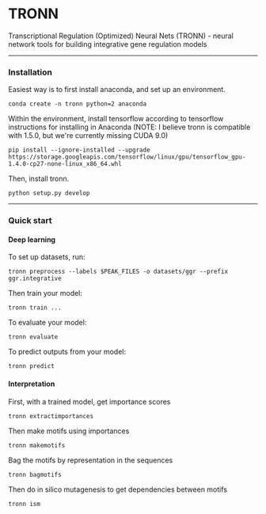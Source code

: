 # TRONN
Transcriptional Regulation (Optimized) Neural Nets (TRONN) - neural network tools for building integrative gene regulation models

---
### Installation

Easiest way is to first install anaconda, and set up an environment.

```
conda create -n tronn python=2 anaconda
```

Within the environment, install tensorflow according to tensorflow instructions for installing in Anaconda
(NOTE: I believe tronn is compatible with 1.5.0, but we're currently missing CUDA 9.0)

```
pip install --ignore-installed --upgrade https://storage.googleapis.com/tensorflow/linux/gpu/tensorflow_gpu-1.4.0-cp27-none-linux_x86_64.whl
```

Then, install tronn.

```
python setup.py develop
```


---
### Quick start


#### Deep learning

To set up datasets, run:
```
tronn preprocess --labels $PEAK_FILES -o datasets/ggr --prefix ggr.integrative
```

Then train your model:
```
tronn train ...
```

To evaluate your model:
```
tronn evaluate
```

To predict outputs from your model:
```
tronn predict
```

#### Interpretation

First, with a trained model, get importance scores
```
tronn extractimportances
```

Then make motifs using importances
```
tronn makemotifs
```

Bag the motifs by representation in the sequences
```
tronn bagmotifs
```

Then do in silico mutagenesis to get dependencies between motifs
```
tronn ism
```